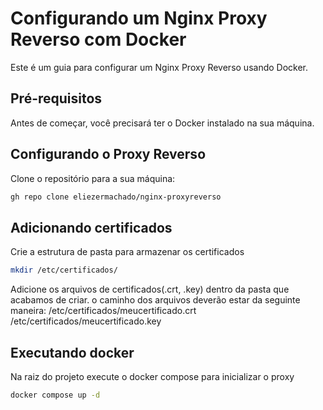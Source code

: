 # Configurando um Nginx Proxy Reverso com Docker
Este é um guia para configurar um Nginx Proxy Reverso usando Docker.

## Pré-requisitos
Antes de começar, você precisará ter o Docker instalado na sua máquina.

## Configurando o Proxy Reverso
Clone o repositório para a sua máquina:

```sh
gh repo clone eliezermachado/nginx-proxyreverso

```

## Adicionando certificados
Crie a estrutura de pasta para armazenar os certificados
```sh
mkdir /etc/certificados/
```
Adicione os arquivos de certificados(.crt, .key) dentro da pasta que acabamos de criar. o caminho dos arquivos deverão estar da seguinte maneira:
    /etc/certificados/meucertificado.crt
    /etc/certificados/meucertificado.key

## Executando docker 
Na raiz do projeto execute o docker compose para inicializar o proxy
```sh
docker compose up -d
```